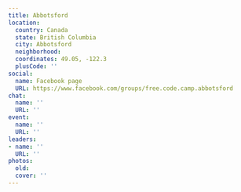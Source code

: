 ```yaml
---
title: Abbotsford
location:
  country: Canada
  state: British Columbia
  city: Abbotsford
  neighborhood: 
  coordinates: 49.05, -122.3
  plusCode: ''
social:
  name: Facebook page
  URL: https://www.facebook.com/groups/free.code.camp.abbotsford
chat:
  name: ''
  URL: ''
event:
  name: ''
  URL: ''
leaders:
- name: ''
  URL: ''
photos:
  old: 
  cover: ''
---
```

